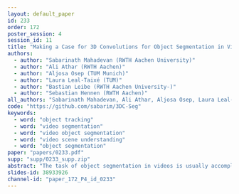 ```yaml
---
layout: default_paper
id: 233
order: 172
poster_session: 4
session_id: 11
title: "Making a Case for 3D Convolutions for Object Segmentation in Videos"
authors:
  - author: "Sabarinath Mahadevan (RWTH Aachen University)"
  - author: "Ali Athar (RWTH Aachen)"
  - author: "Aljosa Osep (TUM Munich)"
  - author: "Laura Leal-Taixé (TUM)"
  - author: "Bastian Leibe (RWTH Aachen University-)"
  - author: "Sebastian Hennen (RWTH Aachen)"
all_authors: "Sabarinath Mahadevan, Ali Athar, Aljosa Osep, Laura Leal-Taixé, Bastian Leibe and Sebastian Hennen"
code: "https://github.com/sabarim/3DC-Seg"
keywords:
  - word: "object tracking"
  - word: "video segmentation"
  - word: "video object segmentation"
  - word: "video scene understanding"
  - word: "object segmentation"
paper: "papers/0233.pdf"
supp: "supp/0233_supp.zip"
abstract: "The task of object segmentation in videos is usually accomplished by processing appearance and motion information separately using standard 2D convolutional networks, followed by a learned fusion of the two sources of information. On the other hand, 3D convolutional networks have been successfully applied for video classification tasks, but have not been leveraged as effectively to problems involving dense per-pixel interpretation of videos compared to their 2D convolutional counterparts and lag behind the aforementioned networks in terms of performance. In this work, we show that 3D CNNs can be effectively applied to dense video prediction tasks such as salient object segmentation. We propose a simple yet effective encoder-decoder network architecture consisting entirely of 3D convolutions that can be trained end-to-end using a standard cross-entropy loss. To this end, we leverage an efficient 3D encoder, and propose a 3D decoder architecture, that comprises novel 3D Global Convolution layers and 3D Refinement modules. Our approach outperforms existing state-of-the-arts by a large margin on the DAVIS'16 Unsupervised, FBMS and ViSal dataset benchmarks in addition to being faster, thus showing that our architecture can efficiently learn expressive spatio-temporal features and produce high quality video segmentation masks. We have made our code and trained models publicly available at: https://github.com/sabarim/3DC-Seg"
slides-id: 38933926
channel-id: "paper_172_P4_id_0233"
---
```

